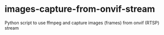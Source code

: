 # images-capture-from-onvif-stream
Python script to use ffmpeg and capture images (frames) from onvif (RTSP) stream
